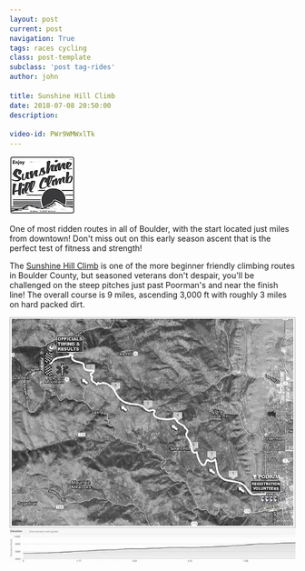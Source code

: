 ```yaml
---
layout: post
current: post
navigation: True
tags: races cycling
class: post-template
subclass: 'post tag-rides'
author: john

title: Sunshine Hill Climb
date: 2018-07-08 20:50:00
description: 

video-id: PWr9WMWxlTk
---
```


<img src="/assets/images/sunshine_hc_logo.png">

One of most ridden routes in all of Boulder, with the start located just miles from downtown!  Don't miss out on this early season ascent that is the perfect test of fitness and strength!

The [Sunshine Hill Climb](https://www.sanitascycling.com/sunshine-hill-climb) is one of the more beginner friendly climbing routes in Boulder County, but seasoned veterans don't despair, you'll be challenged on the steep pitches just past Poorman's and near the finish line!  The overall course is 9 miles, ascending 3,000 ft with roughly 3 miles on hard packed dirt.

<img src="/assets/images/sunshine_hc_map.jpg">